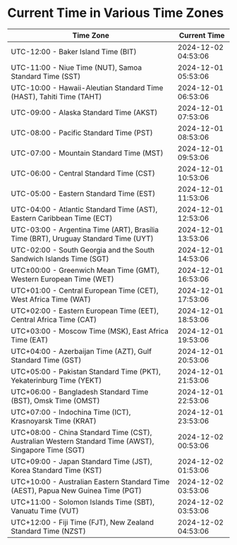 # Current Time in Various Time Zones

| Time Zone | Current Time |
|-----------|--------------|
| UTC-12:00 - Baker Island Time (BIT) | 2024-12-02 04:53:06 |
| UTC-11:00 - Niue Time (NUT), Samoa Standard Time (SST) | 2024-12-01 05:53:06 |
| UTC-10:00 - Hawaii-Aleutian Standard Time (HAST), Tahiti Time (TAHT) | 2024-12-01 06:53:06 |
| UTC-09:00 - Alaska Standard Time (AKST) | 2024-12-01 07:53:06 |
| UTC-08:00 - Pacific Standard Time (PST) | 2024-12-01 08:53:06 |
| UTC-07:00 - Mountain Standard Time (MST) | 2024-12-01 09:53:06 |
| UTC-06:00 - Central Standard Time (CST) | 2024-12-01 10:53:06 |
| UTC-05:00 - Eastern Standard Time (EST) | 2024-12-01 11:53:06 |
| UTC-04:00 - Atlantic Standard Time (AST), Eastern Caribbean Time (ECT) | 2024-12-01 12:53:06 |
| UTC-03:00 - Argentina Time (ART), Brasília Time (BRT), Uruguay Standard Time (UYT) | 2024-12-01 13:53:06 |
| UTC-02:00 - South Georgia and the South Sandwich Islands Time (SGT) | 2024-12-01 14:53:06 |
| UTC±00:00 - Greenwich Mean Time (GMT), Western European Time (WET) | 2024-12-01 16:53:06 |
| UTC+01:00 - Central European Time (CET), West Africa Time (WAT) | 2024-12-01 17:53:06 |
| UTC+02:00 - Eastern European Time (EET), Central Africa Time (CAT) | 2024-12-01 18:53:06 |
| UTC+03:00 - Moscow Time (MSK), East Africa Time (EAT) | 2024-12-01 19:53:06 |
| UTC+04:00 - Azerbaijan Time (AZT), Gulf Standard Time (GST) | 2024-12-01 20:53:06 |
| UTC+05:00 - Pakistan Standard Time (PKT), Yekaterinburg Time (YEKT) | 2024-12-01 21:53:06 |
| UTC+06:00 - Bangladesh Standard Time (BST), Omsk Time (OMST) | 2024-12-01 22:53:06 |
| UTC+07:00 - Indochina Time (ICT), Krasnoyarsk Time (KRAT) | 2024-12-01 23:53:06 |
| UTC+08:00 - China Standard Time (CST), Australian Western Standard Time (AWST), Singapore Time (SGT) | 2024-12-02 00:53:06 |
| UTC+09:00 - Japan Standard Time (JST), Korea Standard Time (KST) | 2024-12-02 01:53:06 |
| UTC+10:00 - Australian Eastern Standard Time (AEST), Papua New Guinea Time (PGT) | 2024-12-02 03:53:06 |
| UTC+11:00 - Solomon Islands Time (SBT), Vanuatu Time (VUT) | 2024-12-02 03:53:06 |
| UTC+12:00 - Fiji Time (FJT), New Zealand Standard Time (NZST) | 2024-12-02 04:53:06 |
